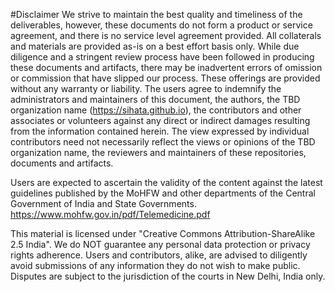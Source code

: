 #Disclaimer
We strive to maintain the best quality and timeliness of the deliverables, however, these documents do not form a product or service agreement, and there is no service level agreement provided. All collaterals and materials are provided as-is on a best effort basis only. While due diligence and a stringent review process have been followed in producing these documents and artifacts, there may be inadvertent errors of omission or commission that have slipped our process. These offerings are provided without any warranty or liability. The users agree to indemnify the administrators and maintainers of this document, the authors, the TBD organization name (https://sihata.github.io), the contributors and other associates or volunteers against any direct or indirect damages resulting from the information contained herein. The view expressed by individual contributors need not necessarily reflect the views or opinions of the TBD organization name, the reviewers and maintainers of these repositories, documents and artifacts.

Users are expected to ascertain the validity of the content against the latest guidelines published by the MoHFW and other departments of the Central Government of India and State Governments. https://www.mohfw.gov.in/pdf/Telemedicine.pdf

This material is licensed under "Creative Commons Attribution-ShareAlike 2.5 India". We do NOT guarantee any personal data protection or privacy rights adherence. Users and contributors, alike, are advised to diligently avoid submissions of any information they do not wish to make public. Disputes are subject to the jurisdiction of the courts in New Delhi, India only.
